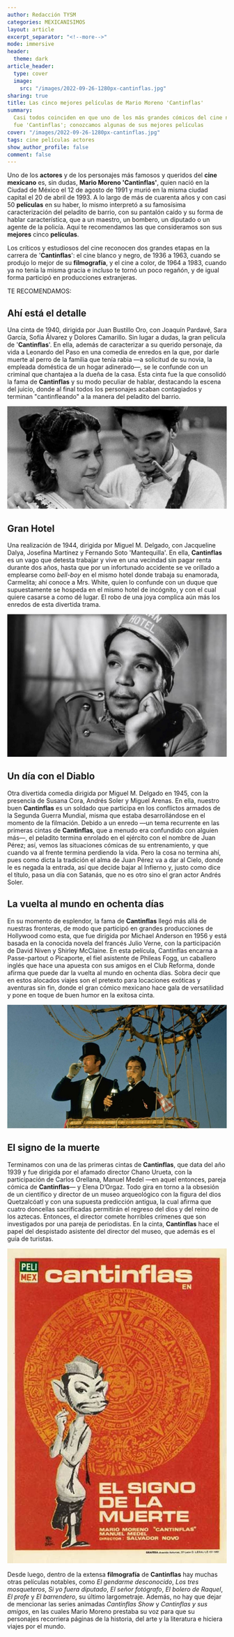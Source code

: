 ```yaml
---
author: Redacción TYSM
categories: MEXICANISIMOS
layout: article
excerpt_separator: "<!--more-->"
mode: immersive
header:
  theme: dark
article_header:
  type: cover
  image:
    src: "/images/2022-09-26-1280px-cantinflas.jpg"
sharing: true
title: Las cinco mejores películas de Mario Moreno 'Cantinflas'
summary:
  Casi todos coinciden en que uno de los más grandes cómicos del cine nacional
  fue 'Cantinflas'; conozcamos algunas de sus mejores películas
cover: "/images/2022-09-26-1280px-cantinflas.jpg"
tags: cine películas actores
show_author_profile: false
comment: false
---
```


Uno de los **actores** y de los personajes más famosos y queridos del **cine mexicano** es, sin dudas, **Mario Moreno 'Cantinflas'**, quien nació en la Ciudad de México el 12 de agosto de 1991 y murió en la misma ciudad capital el 20 de abril de 1993. A lo largo de más de cuarenta años y con casi 50 **películas** en su haber, lo mismo interpretó a su famosísima caracterización del peladito de barrio, con su pantalón caído y su forma de hablar característica, que a un maestro, un bombero, un diputado o un agente de la policía. Aquí te recomendamos las que consideramos son sus **mejores** cinco **películas**.

Los críticos y estudiosos del cine reconocen dos grandes etapas en la carrera de '**Cantinflas**': el cine blanco y negro, de 1936 a 1963, cuando se produjo lo mejor de su **filmografía**, y el cine a color, de 1964 a 1983, cuando ya no tenía la misma gracia e incluso te tornó un poco regañón, y de igual forma participó en producciones extranjeras.

TE RECOMENDAMOS:

## Ahí está el detalle

Una cinta de 1940, dirigida por Juan Bustillo Oro, con Joaquín Pardavé, Sara García, Sofía Álvarez y Dolores Camarillo. Sin lugar a dudas, la gran película de '**Cantinflas**'. En ella, además de caracterizar a su querido personaje, da vida a Leonardo del Paso en una comedia de enredos en la que, por darle muerte al perro de la familia que tenía rabia —a solicitud de su novia, la empleada doméstica de un hogar adinerado—, se le confunde con un criminal que chantajea a la dueña de la casa. Esta cinta fue la que consolidó la fama de **Cantinflas** y su modo peculiar de hablar, destacando la escena del juicio, donde al final todos los personajes acaban contagiados y terminan "cantinfleando" a la manera del peladito del barrio.

![](/images/2022-09-26-cantinflas_ahi-esta.jpg)

## Gran Hotel

Una realización de 1944, dirigida por Miguel M. Delgado, con Jacqueline Dalya, Josefina Martínez y Fernando Soto 'Mantequilla'. En ella, **Cantinflas** es un vago que detesta trabajar y vive en una vecindad sin pagar renta durante dos años, hasta que por un infortunado accidente se ve orillado a emplearse como _bell-boy_ en el mismo hotel donde trabaja su enamorada, Carmelita; ahí conoce a Mrs. White, quien lo confunde con un duque que supuestamente se hospeda en el mismo hotel de incógnito, y con el cual quiere casarse a como dé lugar. El robo de una joya complica aún más los enredos de esta divertida trama.

![](/images/2022-09-26-cantinflas_granhotel.jpeg)

## Un día con el Diablo

Otra divertida comedia dirigida por Miguel M. Delgado en 1945, con la presencia de Susana Cora, Andrés Soler y Miguel Arenas. En ella, nuestro buen **Cantinflas** es un soldado que participa en los conflictos armados de la Segunda Guerra Mundial, misma que estaba desarrollándose en el momento de la filmación. Debido a un enredo —un tema recurrente en las primeras cintas de **Cantinflas**, que a menudo era confundido con alguien más—, el peladito termina enrolado en el ejército con el nombre de Juan Pérez; así, vemos las situaciones cómicas de su entrenamiento, y que cuando va al frente termina perdiendo la vida. Pero la cosa no termina ahí, pues como dicta la tradición el alma de Juan Pérez va a dar al Cielo, donde le es negada la entrada, así que decide bajar al Infierno y, justo como dice el título, pasa un día con Satanás, que no es otro sino el gran actor Andrés Soler.

## La vuelta al mundo en ochenta días

En su momento de esplendor, la fama de **Cantinflas** llegó más allá de nuestras fronteras, de modo que participó en grandes producciones de Hollywood como esta, que fue dirigida por Michael Anderson en 1956 y está basada en la conocida novela del francés Julio Verne, con la participación de David Niven y Shirley McClaine. En esta película, Cantinflas encarna a Passe-partout o Picaporte, el fiel asistente de Phileas Fogg, un caballero inglés que hace una apuesta con sus amigos en el Club Reforma, donde afirma que puede dar la vuelta al mundo en ochenta días. Sobra decir que en estos alocados viajes son el pretexto para locaciones exóticas y aventuras sin fin, donde el gran cómico mexicano hace gala de versatilidad y pone en toque de buen humor en la exitosa cinta.

![](/images/2022-09-26-cantinflas_80dias.jpeg)

## El signo de la muerte

Terminamos con una de las primeras cintas de **Cantinflas**, que data del año 1939 y fue dirigida por el afamado director Chano Urueta, con la participación de Carlos Orellana, Manuel Medel —en aquel entonces, pareja cómica de **Cantinflas**— y Elena D’Orgaz. Todo gira en torno a la obsesión de un científico y director de un museo arqueológico con la figura del dios Quetzalcóatl y con una supuesta predicción antigua, la cual afirma que cuatro doncellas sacrificadas permitirán el regreso del dios y del reino de los aztecas. Entonces, el director comete horribles crímenes que son investigados por una pareja de periodistas. En la cinta, **Cantinflas** hace el papel del despistado asistente del director del museo, que además es el guía de turistas.

![](/images/2022-09-26-cantinflas_signo.jpg)

Desde luego, dentro de la extensa **filmografía** de **Cantinflas** hay muchas otras películas notables, como _El gendarme desconocido_, _Los tres mosqueteros_, _Si yo fuera diputado_, _El señor fotógrafo_, _El bolero de Raquel_, _El profe_ y _El barrendero_, su último largometraje. Además, no hay que dejar de mencionar las series animadas _Cantinflas Show_ y _Cantinflas y sus amigos_, en las cuales Mario Moreno prestaba su voz para que su personajes recorriera páginas de la historia, del arte y la literatura e hiciera viajes por el mundo.
